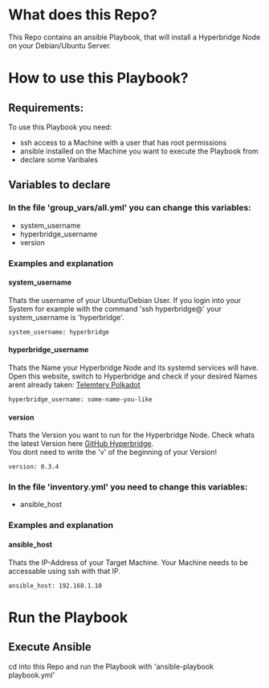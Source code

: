 # What does this Repo?
This Repo contains an ansible Playbook, that will install a Hyperbridge Node on your Debian/Ubuntu Server.

# How to use this Playbook?

## Requirements:
To use this Playbook you need:
- ssh access to a Machine with a user that has root permissions
- ansible installed on the Machine you want to execute the Playbook from
- declare some Varibales

## Variables to declare
### In the file 'group_vars/all.yml' you can change this variables:
- system_username
- hyperbridge_username
- version

### Examples and explanation
#### system_username
Thats the username of your Ubuntu/Debian User.
If you login into your System for example with the command 'ssh hyperbridge@<IP-ADDRESS>' your system_username is 'hyperbridge'.   
```
system_username: hyperbridge
```

#### hyperbridge_username
Thats the Name your Hyperbridge Node and its systemd services will have.   
Open this website, switch to Hyperbridge and check if your desired Names arent already taken:
[Telemtery Polkadot](https://telemetry.polkadot.io/#list/0x19c5b43935ee2a7e4a090e2bde16ea106bcb1b3668a9abcd37bbceb8c9df16d4)
```
hyperbridge_username: some-name-you-like
```

#### version
Thats the Version you want to run for the Hyperbridge Node.
Check whats the latest Version here [GitHub Hyperbridge](https://github.com/polytope-labs/hyperbridge).    
You dont need to write the 'v' of the beginning of your Version!
```
version: 0.3.4
```

### In the file 'inventory.yml' you need to change this variables:
- ansible_host

### Examples and explanation
#### ansible_host
Thats the IP-Address of your Target Machine.
Your Machine needs to be accessable using ssh with that IP.
```
ansible_host: 192.168.1.10
```

# Run the Playbook
## Execute Ansible
cd into this Repo and run the Playbook with 'ansible-playbook playbook.yml'